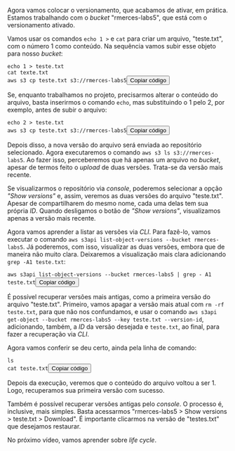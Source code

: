 <div class="formattedText" data-external-links="">
                                <p>Agora vamos colocar o versionamento, que acabamos de ativar, em prática. Estamos trabalhando com o <em>bucket</em> "rmerces-labs5", que está com o versionamento ativado.</p>
<p>Vamos usar os comandos <code>echo 1 &gt;</code> e <code>cat</code> para criar um arquivo, "teste.txt", com o número 1 como conteúdo. Na sequência vamos subir esse objeto para nosso <em>bucket</em>:</p>
<pre class="prettyprint"><code class="hljs language-bash"><span class="hljs-built_in">echo</span> 1 &gt; teste.txt
<span class="hljs-built_in">cat</span> texte.txt
aws s3 <span class="hljs-built_in">cp</span> teste.txt s3://rmerces-labs5</code><button type="button" class="clipit">Copiar código</button></pre><p>Se, enquanto trabalhamos no projeto, precisarmos alterar o conteúdo do arquivo, basta inserirmos o comando <code>echo</code>, mas substituindo o 1 pelo 2, por exemplo, antes de subir o arquivo:</p>
<pre class="prettyprint"><code class="hljs language-bash"><span class="hljs-built_in">echo</span> 2 &gt; teste.txt
aws s3 <span class="hljs-built_in">cp</span> teste.txt s3://rmerces-labs5</code><button type="button" class="clipit">Copiar código</button></pre><p>Depois disso, a nova versão do arquivo será enviada ao repositório selecionado. Agora executaremos o comando <code>aws s3 ls s3://rmerces-labs5</code>. Ao fazer isso, perceberemos que há apenas um arquivo no <em>bucket</em>, apesar de termos feito o <em>upload</em> de duas versões. Trata-se da versão mais recente.</p>
<p>Se visualizarmos o repositório via <em>console</em>, poderemos selecionar a opção <em>"Show versions"</em> e, assim, veremos as duas versões do arquivo "teste.txt". Apesar de compartilharem do mesmo nome, cada uma delas tem sua própria <em>ID</em>. Quando desligamos o botão de <em>"Show versions"</em>, visualizamos apenas a versão mais recente.</p>
<p>Agora vamos aprender a listar as versões via <em>CLI</em>. Para fazê-lo, vamos executar o comando <code>aws s3api list-object-versions --bucket rmerces-labs5</code>. Já poderemos, com isso, visualizar as duas versões, embora que de maneira não muito clara. Deixaremos a visualização mais clara adicionando <code>grep -A1 teste.txt</code>:</p>
<pre class="prettyprint"><code class="hljs language-csharp">aws s3api list-<span class="hljs-built_in">object</span>-versions --bucket rmerces-labs5 | grep - A1 teste.txt</code><button type="button" class="clipit">Copiar código</button></pre><p>É possível recuperar versões mais antigas, como a primeira versão do arquivo "teste.txt". Primeiro, vamos apagar a versão mais atual com <code>rm -rf teste.txt</code>, para que não nos confundamos, e usar o comando <code>aws s3api get-object --bucket rmerces-labs5 --key teste.txt --version-id</code>, adicionando, também, a <em>ID</em> da versão desejada e <code>teste.txt</code>, ao final, para fazer a recuperação via <em>CLI</em>.</p>
<p>Agora vamos conferir se deu certo, ainda pela linha de comando:</p>
<pre class="prettyprint"><code class="hljs language-bash"><span class="hljs-built_in">ls</span>
<span class="hljs-built_in">cat</span> teste.txt</code><button type="button" class="clipit">Copiar código</button></pre><p>Depois da execução, veremos que o conteúdo do arquivo voltou a ser 1. Logo, recuperamos sua primeira versão com sucesso.</p>
<p>Também é possível recuperar versões antigas pelo <em>console</em>. O processo é, inclusive, mais simples. Basta acessarmos "rmerces-labs5 &gt; Show versions &gt; teste.txt &gt; Download". É importante clicarmos na versão de "testes.txt" que desejamos restaurar.</p>
<p>No próximo vídeo, vamos aprender sobre <em>life cycle</em>.</p>
                        </div>